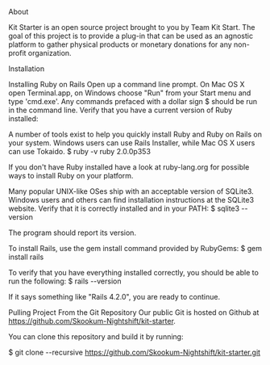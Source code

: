 About

Kit Starter is an open source project brought to you by Team Kit Start. The goal of this project is to provide a plug-in that can be used as an agnostic platform to gather physical products or monetary donations for any non-profit organization.

Installation

Installing Ruby on Rails
Open up a command line prompt. On Mac OS X open Terminal.app, on Windows choose "Run" from your Start menu and type 'cmd.exe'. Any commands prefaced with a dollar sign $ should be run in the command line. Verify that you have a current version of Ruby installed:

A number of tools exist to help you quickly install Ruby and Ruby on Rails on your system. Windows users can use Rails Installer, while Mac OS X users can use Tokaido. $ ruby -v ruby 2.0.0p353

If you don't have Ruby installed have a look at ruby-lang.org for possible ways to install Ruby on your platform.

Many popular UNIX-like OSes ship with an acceptable version of SQLite3. Windows users and others can find installation instructions at the SQLite3 website. Verify that it is correctly installed and in your PATH: $ sqlite3 --version

The program should report its version.

To install Rails, use the gem install command provided by RubyGems: $ gem install rails

To verify that you have everything installed correctly, you should be able to run the following: $ rails --version

If it says something like "Rails 4.2.0", you are ready to continue.

Pulling Project From the Git Repository
Our public Git is hosted on Github at https://github.com/Skookum-Nightshift/kit-starter.

You can clone this repository and build it by running:

$ git clone --recursive https://github.com/Skookum-Nightshift/kit-starter.git







